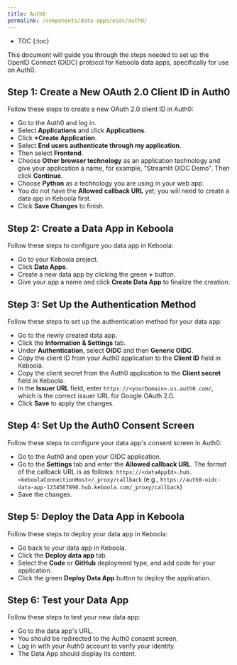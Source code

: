 ```yaml
---
title: Auth0
permalink: /components/data-apps/oidc/auth0/
---
```


* TOC
{:toc}

This document will guide you through the steps needed to set up the OpenID Connect (OIDC) protocol for Keboola data apps, specifically for use on Auth0.

## Step 1: Create a New OAuth 2.0 Client ID in Auth0
Follow these steps to create a new OAuth 2.0 client ID in Auth0:

- Go to the Auth0 and log in.
- Select **Applications** and click **Applications**.
- Click **+Create Application**.
- Select **End users authenticate through my application**.
- Then select **Frontend**.
- Choose **Other browser technology** as an application technology and give your application a name, for example, "Streamlit OIDC Demo". Then click **Continue**.
- Choose **Python** as a technology you are using in your web app.
- You do not have the **Allowed callback URL** yet; you will need to create a data app in Keboola first.
- Click **Save Changes** to finish.

## Step 2: Create a Data App in Keboola
Follow these steps to configure you data app in Keboola:

- Go to your Keboola project.
- Click **Data Apps**.
- Create a new data app by clicking the green **+** button.
- Give your app a name and click **Create Data App** to finalize the creation.

## Step 3: Set Up the Authentication Method
Follow these steps to set up the authentication method for your data app:

- Go to the newly created data app.
- Click the **Information & Settings** tab.
- Under **Authentication**, select **OIDC** and then **Generic OIDC**.
- Copy the client ID from your Auth0 application to the **Client ID** field in Keboola.
- Copy the client secret from the Auth0 application to the **Client secret** field in Keboola.
- In the **Issuer URL** field, enter `https://<yourDomain>.us.auth0.com/`, which is the correct issuer URL for Google OAuth 2.0.
- Click **Save** to apply the changes.

## Step 4: Set Up the Auth0 Consent Screen
Follow these steps to configure your data app's consent screen in Auth0:

- Go to the Auth0 and open your OIDC application.
- Go to the **Settings** tab and enter the **Allowed callback URL**. The format of the callback URL is as follows:
`https://<dataAppId>.hub.<keboolaConnectionHost>/_proxy/callback`
(e.g., `https://auth0-oidc-data-app-1234567890.hub.keboola.com/_proxy/callback`)
- Save the changes.
  
## Step 5: Deploy the Data App in Keboola
Follow these steps to deploy your data app in Keboola:

- Go back to your data app in Keboola.
- Click the **Deploy data app** tab.
- Select the **Code** or **GitHub** deployment type, and add code for your application.
- Click the green **Deploy Data App** button to deploy the application.

## Step 6: Test your Data App
Follow these steps to test your new data app:

- Go to the data app's URL.
- You should be redirected to the Auth0 consent screen.
- Log in with your Auth0 account to verify your identity.
- The Data App should display its content.
 
 



